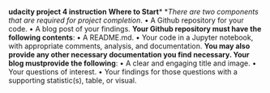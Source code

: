 **udacity project 4 instruction** 
**Where to Start***
**There are two components that are required for project completion*. 
•	A Github repository for your code. 
•	A blog post of your findings.
**Your Github repository must have the following contents**:
•	A README.md.
•	Your code in a Jupyter notebook, with appropriate comments, analysis, and documentation.
**You may also provide any other necessary documentation you find necessary. Your blog mustprovide the following**:
•	A clear and engaging title and image.
•	Your questions of interest.
•	Your findings for those questions with a supporting statistic(s), table, or visual.
